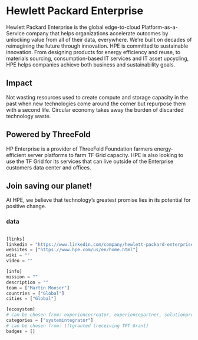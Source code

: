 # Hewlett Packard Enterprise

Hewlett Packard Enterprise is the global edge-to-cloud Platform-as-a-Service company that helps organizations accelerate outcomes by unlocking value from all of their data, everywhere. We’re built on decades of reimagining the future through innovation.
HPE is committed to sustainable innovation.  From designing products for energy efficiency and reuse, to materials sourcing, consumption-based IT services and IT asset upcycling, HPE helps companies achieve both business and sustainability goals.

## Impact

Not wasting resources used to create compute and storage capacity in the past when new technologies come around the corner but repurpose them with a second life.  Circular economy takes away the burden of discarded technology waste.

## Powered by ThreeFold

HP Enterprise is a provider of ThreeFold Foundation farmers energy-efficient server platforms to farm TF Grid capacity.  HPE is also looking to use the TF Grid for its services that can live outside of the Enterprise customers data center and offices.

## Join saving our planet!

At HPE, we believe that technology’s greatest promise lies in its potential for positive change.

### data

```python

[links]
linkedin = "https://www.linkedin.com/company/hewlett-packard-enterprise/"
websites = ["https://www.hpe.com/us/en/home.html"]
wiki = ""
video = ""

[info]
mission = ""
description = ""
team = ["Martin Mooser"]
countries = ["Global"]
cities = ["Global"]

[ecosystem]
# can be chosen from: experiencecreator, experiencepartner, solutionprovider, farmer, systemintegrator
categories = ["systemintegrator"]
# can be chosen from: tftgranted (receiving TFT Grant)
badges = []

```
